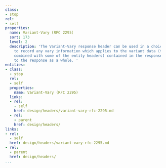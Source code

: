 ```yaml
---
class:
- stop
rel:
- self
properties:
  name: Variant-Vary (RFC 2295)
  sort: 173
  level: 2
  description: 'The Variant-Vary response header can be used in a choice response
    to record any vary information which applies to the variant data (the entity body
    combined with some of the entity headers) contained in the response, rather than
    to the response as a whole. '
entities:
- class:
  - stop
  rel:
  - self
  properties:
    name: Variant-Vary (RFC 2295)
  links:
  - rel:
    - self
    href: design/headers/variant-vary-rfc-2295.md
  - rel:
    - parent
    href: design/headers/
links:
- rel:
  - self
  href: design/headers/variant-vary-rfc-2295.md
- rel:
  - parent
  href: design/headers/
...
```

